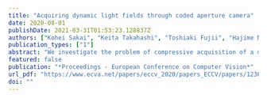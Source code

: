 ```yaml
---
title: "Acquiring dynamic light fields through coded aperture camera"
date: 2020-08-01
publishDate: 2021-03-31T01:53:23.128837Z
authors: ["Kohei Sakai", "Keita Takahashi", "Toshiaki Fujii", "Hajime Nagahara"]
publication_types: ["1"]
abstract: "We investigate the problem of compressive acquisition of a dynamic light field. A promising solution for compressive light field acquisition is to use a coded aperture camera, with which an entire light field can be computationally reconstructed from several images captured through differently-coded aperture patterns. With this method, it was assumed that the scene should not move throughout the complete acquisition process, which restricted real applications. In this study, however, we assume that the target scene may change over time, and propose a method for acquiring a dynamic light field (a moving scene) using a coded aperture camera and a convolutional neural network (CNN). To successfully handle scene motions, we develop a new configuration of image observation, called V-shape observation, and train the CNN using a dynamic-light-field dataset with pseudo motions. Our method is validated through experiments using both a computer-generated scene and a real camera."
featured: false
publication: "*Proceedings - European Conference on Computer Vision*"
url_pdf: "https://www.ecva.net/papers/eccv_2020/papers_ECCV/papers/123640358.pdf"
doi: ""
---
```


